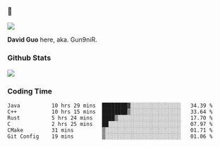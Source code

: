 ### 👋

![](https://komarev.com/ghpvc/?username=Gun9niR&label=Total+Views)

**David Guo** here, aka. Gun9niR.

### Github Stats

<img src="https://github-readme-stats.vercel.app/api?username=Gun9niR&count_private=true&show_icons=true&theme=vue-dark&hide_title=true">

### Coding Time

<!--START_SECTION:waka-->

```text
Java          10 hrs 29 mins  ████████▓░░░░░░░░░░░░░░░░   34.39 %
C++           10 hrs 15 mins  ████████▒░░░░░░░░░░░░░░░░   33.64 %
Rust          5 hrs 24 mins   ████▒░░░░░░░░░░░░░░░░░░░░   17.70 %
C             2 hrs 25 mins   ██░░░░░░░░░░░░░░░░░░░░░░░   07.97 %
CMake         31 mins         ▒░░░░░░░░░░░░░░░░░░░░░░░░   01.71 %
Git Config    19 mins         ▒░░░░░░░░░░░░░░░░░░░░░░░░   01.06 %
```

<!--END_SECTION:waka-->
